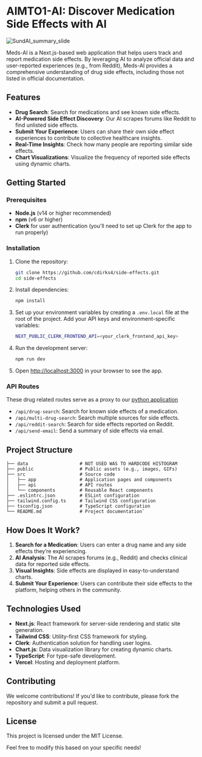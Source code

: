 
# AIMTO1-AI: Discover Medication Side Effects with AI

![SundAI_summary_slide](https://github.com/user-attachments/assets/237dfc0e-e280-4d78-ba49-8c3b23cfbce1)

Meds-AI is a Next.js-based web application that helps users track and report medication side effects. By leveraging AI to analyze official data and user-reported experiences (e.g., from Reddit), Meds-AI provides a comprehensive understanding of drug side effects, including those not listed in official documentation.

## Features

-   **Drug Search**: Search for medications and see known side effects.
-   **AI-Powered Side Effect Discovery**: Our AI scrapes forums like Reddit to find unlisted side effects.
-   **Submit Your Experience**: Users can share their own side effect experiences to contribute to collective healthcare insights.
-   **Real-Time Insights**: Check how many people are reporting similar side effects.
-   **Chart Visualizations**: Visualize the frequency of reported side effects using dynamic charts.

## Getting Started

### Prerequisites

-   **Node.js** (v14 or higher recommended)
-   **npm** (v6 or higher)
-   **Clerk** for user authentication (you'll need to set up Clerk for the app to run properly)

### Installation

1.  Clone the repository:
    ```sh 
    git clone https://github.com/cdirks4/side-effects.git
    cd side-effects
    ```		 
    
2.  Install dependencies:
    
	```sh
    npm install
    ```
3.  Set up your environment variables by creating a `.env.local` file at the root of the project. Add your API keys and environment-specific variables:
    
    ```sh
    NEXT_PUBLIC_CLERK_FRONTEND_API=<your_clerk_frontend_api_key>
4.  Run the development server:
    
    ```sh
    npm run dev
5.  Open [http://localhost:3000](http://localhost:3000) in your browser to see the app.
    

### API Routes
  These drug related routes serve as a proxy to our [python application](https://github.com/meghakalia/medication_sideeffects_hack/tree/main)
-   `/api/drug-search`: Search for known side effects of a medication.
-   `/api/multi-drug-search`: Search multiple sources for side effects.
-   `/api/reddit-search`: Search for side effects reported on Reddit.
-   `/api/send-email`: Send a summary of side effects via email.

## Project Structure
```
├── data                   # NOT USED WAS TO HARDCODE HISTOGRAM
├── public                 # Public assets (e.g., images, GIFs)
├── src                    # Source code
│   ├── app                # Application pages and components
│   ├── api                # API routes
│   └── components         # Reusable React components
├── .eslintrc.json         # ESLint configuration
├── tailwind.config.ts     # Tailwind CSS configuration
├── tsconfig.json          # TypeScript configuration
└── README.md              # Project documentation` 
```
## How Does It Work?

1.  **Search for a Medication**: Users can enter a drug name and any side effects they’re experiencing.
2.  **AI Analysis**: The AI scrapes forums (e.g., Reddit) and checks clinical data for reported side effects.
3.  **Visual Insights**: Side effects are displayed in easy-to-understand charts.
4.  **Submit Your Experience**: Users can contribute their side effects to the platform, helping others in the community.

## Technologies Used

-   **Next.js**: React framework for server-side rendering and static site generation.
-   **Tailwind CSS**: Utility-first CSS framework for styling.
-   **Clerk**: Authentication solution for handling user logins.
-   **Chart.js**: Data visualization library for creating dynamic charts.
-   **TypeScript**: For type-safe development.
-   **Vercel**: Hosting and deployment platform.


## Contributing

We welcome contributions! If you'd like to contribute, please fork the repository and submit a pull request. 

## License

This project is licensed under the MIT License.


Feel free to modify this based on your specific needs!
